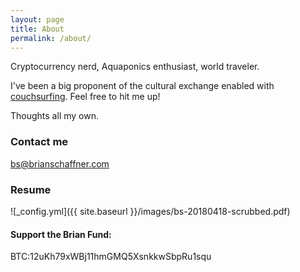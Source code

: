```yaml
---
layout: page
title: About
permalink: /about/
---
```


Cryptocurrency nerd, Aquaponics enthusiast, world traveler.  

I've been a big proponent of the cultural exchange enabled with [couchsurfing](https://www.couchsurfing.com/people/bs25). Feel free to hit me up!

Thoughts all my own.

### Contact me

[bs@brianschaffner.com](mailto:bs@brianschaffner.com)

### Resume
![_config.yml]({{ site.baseurl }}/images/bs-20180418-scrubbed.pdf)

#### Support the Brian Fund:


BTC:12uKh79xWBj11hmGMQ5XsnkkwSbpRu1squ

